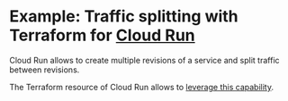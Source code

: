 # Example: Traffic splitting with Terraform for [Cloud Run](cloud.run)

Cloud Run allows to create multiple revisions of a service and split traffic between revisions.

The Terraform resource of Cloud Run allows to [leverage this capability](https://registry.terraform.io/providers/hashicorp/google/latest/docs/resources/cloud_run_service#example-usage---cloud-run-service-traffic-split).